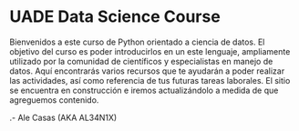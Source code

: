# UADE Data Science Course

Bienvenidos a este curso de Python orientado a ciencia de datos.
El objetivo del curso es poder introducirlos en un este lenguaje, ampliamente utilizado por la comunidad de científicos y especialistas en manejo de datos.
Aquí encontrarás varios recursos que te ayudarán a poder realizar las actividades, así como referencia de tus futuras tareas laborales.
El sitio se encuentra en construcción e iremos actualizándolo a medida de que agreguemos contenido.


.- Ale Casas (AKA AL34N1X)

[](https://www.rewisor.com/wp-content/uploads/2018/03/rick-morty-rewisor.jpg)
